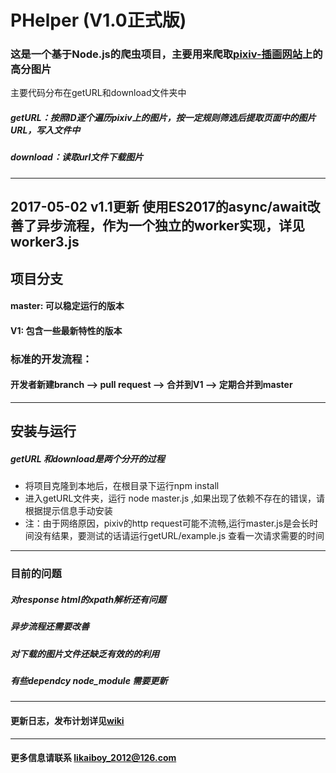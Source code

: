 # PHelper (V1.0正式版)
### 这是一个基于Node.js的爬虫项目，主要用来爬取[pixiv-插画网站](http://pixiv.net)上的高分图片
主要代码分布在getURL和download文件夹中
##### getURL：按照ID逐个遍历pixiv上的图片，按一定规则筛选后提取页面中的图片URL，写入文件中
##### download：读取url文件下载图片

----------------
2017-05-02 
v1.1更新 使用ES2017的async/await改善了异步流程，作为一个独立的worker实现，详见worker3.js
----------------

## 项目分支
####  master: 可以稳定运行的版本
####  V1:     包含一些最新特性的版本

### 标准的开发流程：
#### 开发者新建branch --> pull request --> 合并到V1 --> 定期合并到master

---------------------------------

## 安装与运行
##### getURL 和download是两个分开的过程

* 将项目克隆到本地后，在根目录下运行npm install
* 进入getURL文件夹，运行 node master.js ,如果出现了依赖不存在的错误，请根据提示信息手动安装
* 注：由于网络原因，pixiv的http request可能不流畅,运行master.js是会长时间没有结果，要测试的话请运行getURL/example.js 查看一次请求需要的时间

------------------

### 目前的问题
##### 对response html的xpath解析还有问题
##### 异步流程还需要改善 
##### 对下载的图片文件还缺乏有效的的利用
##### 有些dependcy node_module 需要更新
--------------------------------
  
#### 更新日志，发布计划详见[wiki](https://github.com/Yuki-Minakami/PHelper/wiki) 
----------  
  
#### 更多信息请联系 likaiboy_2012@126.com





